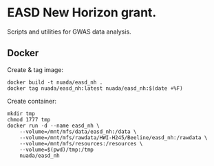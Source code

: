 # EASD New Horizon grant.

Scripts and utilities for GWAS data analysis.

## Docker
Create & tag image:
```
docker build -t nuada/easd_nh .
docker tag nuada/easd_nh:latest nuada/easd_nh:$(date +%F)
```

Create container:
```
mkdir tmp
chmod 1777 tmp
docker run -d --name easd_nh \
	--volume=/mnt/mfs/data/easd_nh:/data \
	--volume=/mnt/mfs/rawdata/HWI-H245/Beeline/easd_nh:/rawdata \
	--volume=/mnt/mfs/resources:/resources \
	--volume=$(pwd)/tmp:/tmp
	nuada/easd_nh
```

